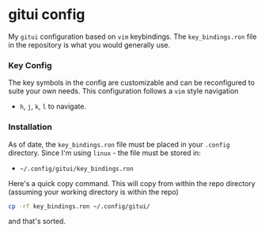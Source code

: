 # gitui config

My `gitui` configuration based on `vim` keybindings. The `key_bindings.ron` file in the repository is what you would
generally use.

### Key Config

The key symbols in the config are customizable and can be reconfigured to suite your own needs. This configuration
follows a `vim` style navigation

- `h`, `j`, `k`, `l` to navigate.

### Installation

As of date, the `key_bindings.ron` file must be placed in your `.config` directory. Since I'm using `linux` - the file
must be stored in:

- `~/.config/gitui/key_bindings.ron`

Here's a quick copy command. This will copy from within the repo directory (assuming your working directory is within the repo)

```bash
cp -rf key_bindings.ron ~/.config/gitui/
```

and that's sorted.
